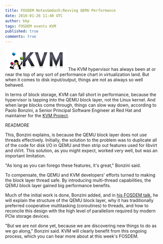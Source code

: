 ```yaml
---
title: FOSDEM Notes&mdash;Revving QEMU Performance
date: 2016-01-26 11:40 UTC
author: bkp
tags: FOSDEM events KVM
published: true
comments: true
---
```

![KVM logo](/images/blog/kvm-logo-200.png) The KVM hypervisor has always been at or near the top of any sort of performance chart in virtualization land. But when it comes to disk input/output, things are not as always so well behaved.

In terms of block storage, KVM can fall short in performance, because the hypervisor is tapping into the QEMU block layer, not the Linux kernel. And when large blocks come through, things can slow way down, according to Paolo Bonzini, a Senior Principal Software Engineer at Red Hat and maintainer for the [KVM Project](http://www.linux-kvm.org/page/Main_Page).

READMORE

This, Bonzini explains, is because the QEMU block layer does not use threads effectively. Initially, the solution to the problem was to duplicate all of the code for disk I/O in QEMU and then strip out features used for libvirt and oVirt. This solution, as you might expect, worked very well, but was an important limitation.

"As long as you can forego these features, it's great," Bonzini said.

To compensate, the QEMU and KVM developers' efforts turned to making the block layer thread safe. By introducing multi-thread capabilities, the QEMU block layer gained big performance benefits.

Much of the initial work is done, Bonzini added, and in [his FOSDEM talk](https://fosdem.org/2016/schedule/event/virt_iaas_optimizing_qemu_kvm_high_iops/), he will explain the structure of the QEMU block layer, why it has traditionally preferred cooperative multitasking (coroutines) to threads, and how to reconcile this design with the high level of parallelism required by modern PCIe storage devices.

"But we are not done yet, because we are discovering new things to do as we go along," Bonzini said. KVM will clearly benefit from this ongoing process, which you can hear more about at this week's FOSDEM.
